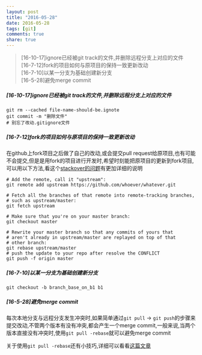 ```yaml
---
layout: post
title: "2016-05-28"
date: 2016-05-28
tags: [git]
comments: true
share: true
---
```


> [16-10-17]ignore已经被git track的文件,并删除远程分支上对应的文件 <br>
> [16-7-12]fork的项目如何与原项目的保持一致更新改动 <br>
> [16-7-10]以某一分支为基础创建新分支 <br>
> [16-5-28]避免merge commit <br>

##### [16-10-17]ignore已经被git track的文件,并删除远程分支上对应的文件

```shell
git rm --cached file-name-should-be.ignote
git commit -m "删除文件"
# 别忘了改动.gitignore文件
```

##### [16-7-12]fork的项目如何与原项目的保持一致更新改动

在github上fork项目之后做了自己的改动,或会提交pull request给原项目,也有可能不会提交,但是是用fork的项目进行开发时,希望时刻能把原项目的更新到fork项目,可以用以下方法,看这个[stackover的问题](http://stackoverflow.com/questions/7244321/how-do-i-update-a-github-forked-repository)有更加详细的说明

```shell
# Add the remote, call it "upstream":
git remote add upstream https://github.com/whoever/whatever.git

# Fetch all the branches of that remote into remote-tracking branches,
# such as upstream/master:
git fetch upstream

# Make sure that you're on your master branch:
git checkout master

# Rewrite your master branch so that any commits of yours that
# aren't already in upstream/master are replayed on top of that
# other branch:
git rebase upstream/master
# push the update to your repo after resolve the CONFLICT
git push -f origin master
```

##### [16-7-10]以某一分支为基础创建新分支

```shell
git checkout -b branch_base_on_b1 b1
```

##### [16-5-28]避免merge commit

每次本地分支与远程分支发生冲突时,如果简单通过`git pull` -> `git push`的步骤来提交改动,不管两个版本有没有冲突,都会产生一个merge commit,一般来说,当两个版本直接没有冲突时,使用`git pull -rebase`就可以避免merge commit

关于使用`git pull -rebase`还有小技巧,详细可以看看[这篇文章](http://kernowsoul.com/blog/2012/06/20/4-ways-to-avoid-merge-commits-in-git/)
